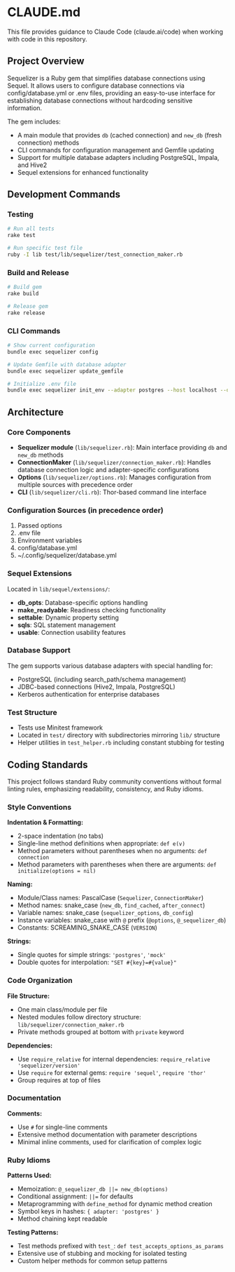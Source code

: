 # CLAUDE.md

This file provides guidance to Claude Code (claude.ai/code) when working with code in this repository.

## Project Overview

Sequelizer is a Ruby gem that simplifies database connections using Sequel. It allows users to configure database connections via config/database.yml or .env files, providing an easy-to-use interface for establishing database connections without hardcoding sensitive information.

The gem includes:
- A main module that provides `db` (cached connection) and `new_db` (fresh connection) methods
- CLI commands for configuration management and Gemfile updating
- Support for multiple database adapters including PostgreSQL, Impala, and Hive2
- Sequel extensions for enhanced functionality

## Development Commands

### Testing
```bash
# Run all tests
rake test

# Run specific test file
ruby -I lib test/lib/sequelizer/test_connection_maker.rb
```

### Build and Release
```bash
# Build gem
rake build

# Release gem
rake release
```

### CLI Commands
```bash
# Show current configuration
bundle exec sequelizer config

# Update Gemfile with database adapter
bundle exec sequelizer update_gemfile

# Initialize .env file
bundle exec sequelizer init_env --adapter postgres --host localhost --database mydb
```

## Architecture

### Core Components

- **Sequelizer module** (`lib/sequelizer.rb`): Main interface providing `db` and `new_db` methods
- **ConnectionMaker** (`lib/sequelizer/connection_maker.rb`): Handles database connection logic and adapter-specific configurations
- **Options** (`lib/sequelizer/options.rb`): Manages configuration from multiple sources with precedence order
- **CLI** (`lib/sequelizer/cli.rb`): Thor-based command line interface

### Configuration Sources (in precedence order)
1. Passed options
2. .env file
3. Environment variables
4. config/database.yml
5. ~/.config/sequelizer/database.yml

### Sequel Extensions
Located in `lib/sequel/extensions/`:
- **db_opts**: Database-specific options handling
- **make_readyable**: Readiness checking functionality
- **settable**: Dynamic property setting
- **sqls**: SQL statement management
- **usable**: Connection usability features

### Database Support
The gem supports various database adapters with special handling for:
- PostgreSQL (including search_path/schema management)
- JDBC-based connections (Hive2, Impala, PostgreSQL)
- Kerberos authentication for enterprise databases

### Test Structure
- Tests use Minitest framework
- Located in `test/` directory with subdirectories mirroring `lib/` structure
- Helper utilities in `test_helper.rb` including constant stubbing for testing

## Coding Standards

This project follows standard Ruby community conventions without formal linting rules, emphasizing readability, consistency, and Ruby idioms.

### Style Conventions

**Indentation & Formatting:**
- 2-space indentation (no tabs)
- Single-line method definitions when appropriate: `def e(v)`
- Method parameters without parentheses when no arguments: `def connection`
- Method parameters with parentheses when there are arguments: `def initialize(options = nil)`

**Naming:**
- Module/Class names: PascalCase (`Sequelizer`, `ConnectionMaker`)
- Method names: snake_case (`new_db`, `find_cached`, `after_connect`)
- Variable names: snake_case (`sequelizer_options`, `db_config`)
- Instance variables: snake_case with `@` prefix (`@options`, `@_sequelizer_db`)
- Constants: SCREAMING_SNAKE_CASE (`VERSION`)

**Strings:**
- Single quotes for simple strings: `'postgres'`, `'mock'`
- Double quotes for interpolation: `"SET #{key}=#{value}"`

### Code Organization

**File Structure:**
- One main class/module per file
- Nested modules follow directory structure: `lib/sequelizer/connection_maker.rb`
- Private methods grouped at bottom with `private` keyword

**Dependencies:**
- Use `require_relative` for internal dependencies: `require_relative 'sequelizer/version'`
- Use `require` for external gems: `require 'sequel'`, `require 'thor'`
- Group requires at top of files

### Documentation

**Comments:**
- Use `#` for single-line comments
- Extensive method documentation with parameter descriptions
- Minimal inline comments, used for clarification of complex logic

### Ruby Idioms

**Patterns Used:**
- Memoization: `@_sequelizer_db ||= new_db(options)`
- Conditional assignment: `||=` for defaults
- Metaprogramming with `define_method` for dynamic method creation
- Symbol keys in hashes: `{ adapter: 'postgres' }`
- Method chaining kept readable

**Testing Patterns:**
- Test methods prefixed with `test_`: `def test_accepts_options_as_params`
- Extensive use of stubbing and mocking for isolated testing
- Custom helper methods for common setup patterns